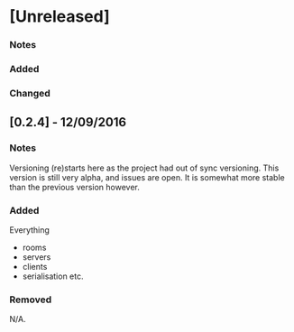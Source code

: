 # [Unreleased]
### Notes
### Added
### Changed

## [0.2.4] - 12/09/2016
### Notes
Versioning (re)starts here as the project had out of sync versioning. This version
is still very alpha, and issues are open. It is somewhat more stable than the previous
version however.

### Added
Everything
 - rooms
 - servers
 - clients
 - serialisation
etc.

### Removed
N/A.
